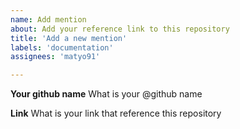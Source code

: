 ```yaml
---
name: Add mention
about: Add your reference link to this repository
title: 'Add a new mention'
labels: 'documentation'
assignees: 'matyo91'

---
```


**Your github name**
What is your @github name

**Link**
What is your link that reference this repository

